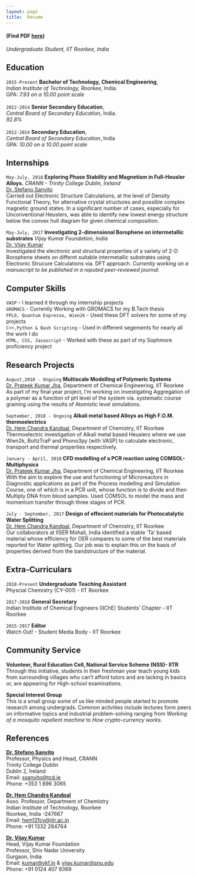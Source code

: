 ```yaml
---
layout: page
title:  Resume 
---
```

#### (Find PDF <a href="https://github.com/s-utkarsh/s-utkarsh.github.io/raw/master/Utkarsh-IIT.pdf">here</a>)
*Undergraduate Student, IIT Roorkee, India*

<!--<a href="mailto:usingh1@ch.iitr.ac.in">usingh1@ch.iitr.ac.in</a> - (+91) - 8899416395-->
## Education

`2015-Present`
**Bachelor of Technology, Chemical Engineering**, <br/>*Indian Institute of Technology, Roorkee*, India.
<br/>GPA: *7.93 on a 10.00 point scale*<br/><br/>
`2012-2014`
**Senior Secondary Education**, <br/>*Central Board of Secondary Education*, India.
<br/>*92.8%*<br/><br/>
`2012-2014`
**Secondary Education**, <br/>*Central Board of Secondary Education*, India
<br/>GPA: *10.00 on a 10.00 point scale*<br/>

## Internships

`May-July, 2018`
**Exploring Phase Stability and Magnetism in Full-Heusler Alloys.** *CRANN - Trinity College Dublin, Ireland* <br/>
<a href="https://scholar.google.com/citations?user=EUXp2J0AAAAJ&hl=en">Dr. Stefano Sanvito</a> <br/>
Carried out Electronic Structure Calculations, at the level of Density Functional Theory, for alternative crystal structures and possible complex magnetic ground states. In a significant number of cases, especially for Unconventional Heuslers, was able to identify new lowest energy structure below the convex hull diagram for given chemical composition.<br/>

`May-July, 2017`
**Investigating 2-dimensional Borophene on intermetallic substrates** *Vijay Kumar Foundation, India* <br/>
<a href="https://scholar.google.co.in/citations?user=Uq92p1kAAAAJ&hl=en">Dr. Vijay Kumar</a> <br/>
Investigated the electronic and structural properties of a variety of 2-D Borophene sheets on differnt suitable intermetallic substrates using Electronic Strucure Calculations via. DFT approach. *Currently working on a manuscript to be published in a reputed peer-reviewed journal.*<br/>

## Computer Skills

`VASP` - I learned it through my internship projects <br/>
`GROMACS` - Currently Working with GROMACS for my B.Tech thesis <br/>
`FPLO, Quantum Espresso, Wien2k` - Used these DFT solvers for some of my projects <br/>
`C++,Python & Bash Scripting` - Used in different segements for nearly all the work I do <br/>
`HTML, CSS, Javascript` - Worked with these as part of my Sophmore proficiency project <br/>

## Research Projects

`August,2018 - Ongoing` **Multiscale Modelling of Polymeric Systems** <br/>
<a href="https://scholar.google.co.in/citations?user=SAgH8nsAAAAJ&hl=en">Dr. Prateek Kumar Jha</a>, Department of Chemical Engineering, IIT Roorkee <br/>
As part of my final year project, I’m working on investigating Aggregation of a polymer as a
function of pH level of the system via. systematic course graining using the results of Atomistic level
simulations.

`September, 2018 - Ongoing` **Alkali metal based Alloys as High F.O.M. thermoelectrics** <br/>
<a href="https://scholar.google.co.in/citations?user=0QZudlsAAAAJ&hl=en">Dr. Hem Chandra Kandpal</a>, Department of Chemistry, IIT Roorkee <br/>
Thermoelectric investigation of Alkali metal based Heuslers where we use Wien2k, BoltzTraP and
Phono3py (with VASP) to calculate electronic, transport and thermal properties respectively.

`January - April, 2018` **CFD modelling of a PCR reaction using COMSOL-Multiphysics** <br/>
<a href="https://scholar.google.co.in/citations?user=SAgH8nsAAAAJ&hl=en">Dr. Prateek Kumar Jha</a>, Department of Chemical Engineering, IIT Roorkee <br/>
With the aim to explore the use and functioning of Microreactors in Diagnostic applications as part
of the Process modelling and Simulation Course, one of which is in a PCR unit, whose function is to
divide and then Multiply DNA from blood samples. Used COMSOL to model the mass and momentum transfer through three stages of PCR.

`July - September, 2017` **Design of effecient materials for Photocatalytic Water Splitting** <br/>
<a href="https://scholar.google.co.in/citations?user=0QZudlsAAAAJ&hl=en">Dr. Hem Chandra Kandpal</a>, Department of Chemistry, IIT Roorkee <br/>
Our collaborators at IISER Mohali, India identified a stable ’Ta’ based material whose efficiency for
OER compares to some of the best materials reported for Water splitting. Our job was to explain
this on the basis of properties derived from the bandstructure of the material.

##  Extra-Curriculars

`2018-Present` **Undergraduate Teaching Assistant** <br/>
Physcial Chemistry (CY-001) - IIT Roorkee <br/>

`2017-2018` **General Secretary** <br/>
Indian Institute of Chemical Engineers (IIChE) Students’ Chapter - IIT Roorkee <br/>

`2015-2017` **Editor** <br/>
Watch Out! - Student Media Body - IIT Roorkee <br/>

## Community Service

**Volunteer, Rural Education Cell, National Service Scheme (NSS)- IITR** <br/>
Through this initiative, students in their freshman year teach young kids from surrounding villages
who can’t afford tutors and are lacking in basics or, are appearing for High-school examinations. <br/>

**Special Interest Group** <br/>
This is a small group some of us like minded people started to promote research among undergrads.
Common activities include lectures form peers on informative topics and industrial problem-solving
ranging from *Working of a mosquito repellent machine* to *How crypto-currency works*.

## References

**<a href="https://scholar.google.com/citations?user=EUXp2J0AAAAJ&hl=en">Dr. Stefano Sanvito</a>**                                 
Professor, Physics and Head, CRANN    
Trinity College Dublin     
Dublin 2, Ireland              
Email: <a href="mailto:ssanvito@tcd.ie">ssanvito@tcd.ie</a>                              
Phone: +353 1 896 3065                                  

**<a href="https://scholar.google.co.in/citations?user=0QZudlsAAAAJ&hl=en">Dr. Hem Chandra Kandpal</a>** <br/>
Asso. Professor, Department of Chemistry <br/>
Indian Institute of Technology, Roorkee <br/>
Roorkee, India -247667 <br/>
Email: <a href="mailto:hem12fcy@iitr.ac.in">hem12fcy@iitr.ac.in</a> <br/>
Phone: +91 1332 284764 <br/>
 
**<a href="https://scholar.google.co.in/citations?user=Uq92p1kAAAAJ&hl=en">Dr. Vijay Kumar</a>** <br/>
Head, Vijay Kumar Foundation <br/>
Professor, Shiv Nadar University <br/>
Gurgaon, India <br/>
Email: <a href="mailto:kumar@vkf.in">kumar@vkf.in</a> &  <a href="mailto:vijay.kumar@snu.edu">vijay.kumar@snu.edu</a> <br/>
Phone: +91 0124 407 9369 <br/>
